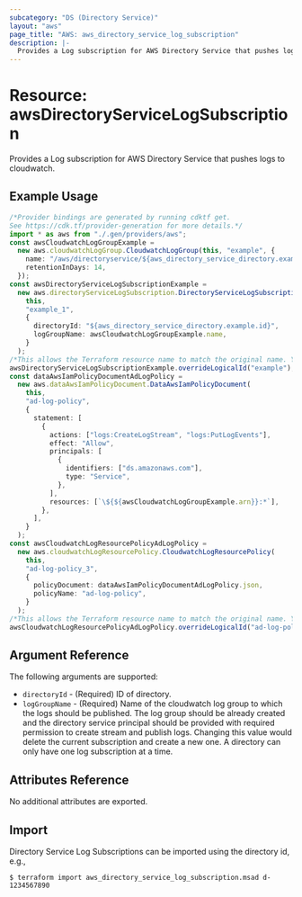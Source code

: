 ```yaml
---
subcategory: "DS (Directory Service)"
layout: "aws"
page_title: "AWS: aws_directory_service_log_subscription"
description: |-
  Provides a Log subscription for AWS Directory Service that pushes logs to cloudwatch.
---
```


# Resource: awsDirectoryServiceLogSubscription

Provides a Log subscription for AWS Directory Service that pushes logs to cloudwatch.

## Example Usage

```typescript
/*Provider bindings are generated by running cdktf get.
See https://cdk.tf/provider-generation for more details.*/
import * as aws from "./.gen/providers/aws";
const awsCloudwatchLogGroupExample =
  new aws.cloudwatchLogGroup.CloudwatchLogGroup(this, "example", {
    name: "/aws/directoryservice/${aws_directory_service_directory.example.id}",
    retentionInDays: 14,
  });
const awsDirectoryServiceLogSubscriptionExample =
  new aws.directoryServiceLogSubscription.DirectoryServiceLogSubscription(
    this,
    "example_1",
    {
      directoryId: "${aws_directory_service_directory.example.id}",
      logGroupName: awsCloudwatchLogGroupExample.name,
    }
  );
/*This allows the Terraform resource name to match the original name. You can remove the call if you don't need them to match.*/
awsDirectoryServiceLogSubscriptionExample.overrideLogicalId("example");
const dataAwsIamPolicyDocumentAdLogPolicy =
  new aws.dataAwsIamPolicyDocument.DataAwsIamPolicyDocument(
    this,
    "ad-log-policy",
    {
      statement: [
        {
          actions: ["logs:CreateLogStream", "logs:PutLogEvents"],
          effect: "Allow",
          principals: [
            {
              identifiers: ["ds.amazonaws.com"],
              type: "Service",
            },
          ],
          resources: [`\${${awsCloudwatchLogGroupExample.arn}}:*`],
        },
      ],
    }
  );
const awsCloudwatchLogResourcePolicyAdLogPolicy =
  new aws.cloudwatchLogResourcePolicy.CloudwatchLogResourcePolicy(
    this,
    "ad-log-policy_3",
    {
      policyDocument: dataAwsIamPolicyDocumentAdLogPolicy.json,
      policyName: "ad-log-policy",
    }
  );
/*This allows the Terraform resource name to match the original name. You can remove the call if you don't need them to match.*/
awsCloudwatchLogResourcePolicyAdLogPolicy.overrideLogicalId("ad-log-policy");

```

## Argument Reference

The following arguments are supported:

* `directoryId` - (Required) ID of directory.
* `logGroupName` - (Required) Name of the cloudwatch log group to which the logs should be published. The log group should be already created and the directory service principal should be provided with required permission to create stream and publish logs. Changing this value would delete the current subscription and create a new one. A directory can only have one log subscription at a time.

## Attributes Reference

No additional attributes are exported.

## Import

Directory Service Log Subscriptions can be imported using the directory id, e.g.,

```console
$ terraform import aws_directory_service_log_subscription.msad d-1234567890
```
